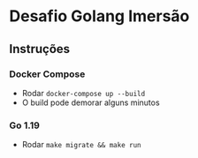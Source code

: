 # Desafio Golang Imersão

## Instruções

### Docker Compose

- Rodar `docker-compose up --build`
- O build pode demorar alguns minutos

### Go 1.19

- Rodar `make migrate && make run`
